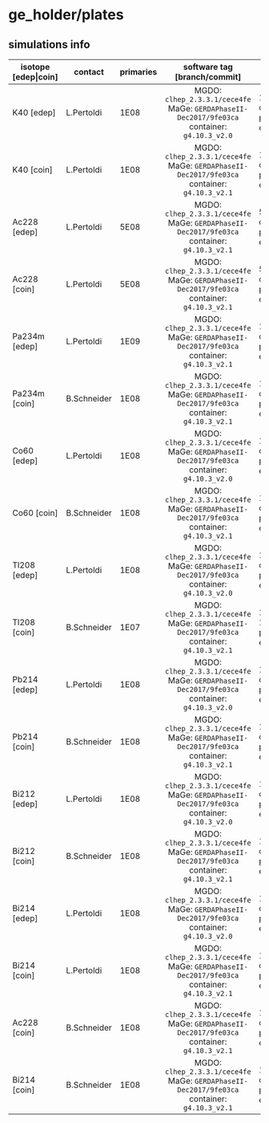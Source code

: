 # ge_holder/plates

## simulations info

| isotope \[edep\|coin\] | contact     | primaries | software tag \[branch/commit\]                                                               | notes   |
| ---------------------- | ----------  | --------- | :------------------------------------------------------------------------------------------: | ------- |
| K40 \[edep\]           | L.Pertoldi  | 1E08      | MGDO: `clhep_2.3.3.1/cece4fe` MaGe: `GERDAPhaseII-Dec2017/9fe03ca` container: `g4.10.3_v2.0` | 10 files of 1E07 primaries each |
| K40 \[coin\]           | L.Pertoldi  | 1E08      | MGDO: `clhep_2.3.3.1/cece4fe` MaGe: `GERDAPhaseII-Dec2017/9fe03ca` container: `g4.10.3_v2.1` | 10 files of 1E07 primaries each |
| Ac228 \[edep\]         | L.Pertoldi  | 5E08      | MGDO: `clhep_2.3.3.1/cece4fe` MaGe: `GERDAPhaseII-Dec2017/9fe03ca` container: `g4.10.3_v2.1` | 50 files of 1E07 primaries each |
| Ac228 \[coin\]         | L.Pertoldi  | 5E08      | MGDO: `clhep_2.3.3.1/cece4fe` MaGe: `GERDAPhaseII-Dec2017/9fe03ca` container: `g4.10.3_v2.1` | 50 files of 1E07 primaries each |
| Pa234m \[edep\]        | L.Pertoldi  | 1E09      | MGDO: `clhep_2.3.3.1/cece4fe` MaGe: `GERDAPhaseII-Dec2017/9fe03ca` container: `g4.10.3_v2.1` | 100 files of 1E07 primaries each |
| Pa234m \[coin\]        | B.Schneider | 1E08      | MGDO: `clhep_2.3.3.1/cece4fe` MaGe: `GERDAPhaseII-Dec2017/9fe03ca` container: `g4.10.3_v2.1` | 10 files of 1E07 primaries each |
| Co60 \[edep\]          | L.Pertoldi  | 1E08      | MGDO: `clhep_2.3.3.1/cece4fe` MaGe: `GERDAPhaseII-Dec2017/9fe03ca` container: `g4.10.3_v2.0` | 10 files of 1E07 primaries each |
| Co60 \[coin\]          | B.Schneider | 1E08      | MGDO: `clhep_2.3.3.1/cece4fe` MaGe: `GERDAPhaseII-Dec2017/9fe03ca` container: `g4.10.3_v2.1` | 10 files of 1E07 primaries each |
| Tl208 \[edep\]         | L.Pertoldi  | 1E08      | MGDO: `clhep_2.3.3.1/cece4fe` MaGe: `GERDAPhaseII-Dec2017/9fe03ca` container: `g4.10.3_v2.0` | 10 files of 1E07 primaries each |
| Tl208 \[coin\]         | B.Schneider | 1E07      | MGDO: `clhep_2.3.3.1/cece4fe` MaGe: `GERDAPhaseII-Dec2017/9fe03ca` container: `g4.10.3_v2.1` | 1 file of 1E07 primaries each |
| Pb214 \[edep\]         | L.Pertoldi  | 1E08      | MGDO: `clhep_2.3.3.1/cece4fe` MaGe: `GERDAPhaseII-Dec2017/9fe03ca` container: `g4.10.3_v2.0` | 10 files of 1E07 primaries each |
| Pb214 \[coin\]         | B.Schneider | 1E08      | MGDO: `clhep_2.3.3.1/cece4fe` MaGe: `GERDAPhaseII-Dec2017/9fe03ca` container: `g4.10.3_v2.1` | 10 files of 1E07 primaries each |
| Bi212 \[edep\]         | L.Pertoldi  | 1E08      | MGDO: `clhep_2.3.3.1/cece4fe` MaGe: `GERDAPhaseII-Dec2017/9fe03ca` container: `g4.10.3_v2.0` | 10 files of 1E07 primaries each |
| Bi212 \[coin\]         | B.Schneider | 1E08      | MGDO: `clhep_2.3.3.1/cece4fe` MaGe: `GERDAPhaseII-Dec2017/9fe03ca` container: `g4.10.3_v2.1` | 10 files of 1E07 primaries each |
| Bi214 \[edep\]         | L.Pertoldi  | 1E08      | MGDO: `clhep_2.3.3.1/cece4fe` MaGe: `GERDAPhaseII-Dec2017/9fe03ca` container: `g4.10.3_v2.0` | 10 files of 1E07 primaries each |
| Bi214 \[coin\]         | L.Pertoldi  | 1E08      | MGDO: `clhep_2.3.3.1/cece4fe` MaGe: `GERDAPhaseII-Dec2017/9fe03ca` container: `g4.10.3_v2.1` | 10 files of 1E07 primaries each |
| Ac228 \[coin\]         | B.Schneider | 1E08      | MGDO: `clhep_2.3.3.1/cece4fe` MaGe: `GERDAPhaseII-Dec2017/9fe03ca` container: `g4.10.3_v2.1` | 10 files of 1E07 primaries each |
| Bi214 \[coin\]         | B.Schneider | 1E08      | MGDO: `clhep_2.3.3.1/cece4fe` MaGe: `GERDAPhaseII-Dec2017/9fe03ca` container: `g4.10.3_v2.1` | 10 files of 1E07 primaries each |
